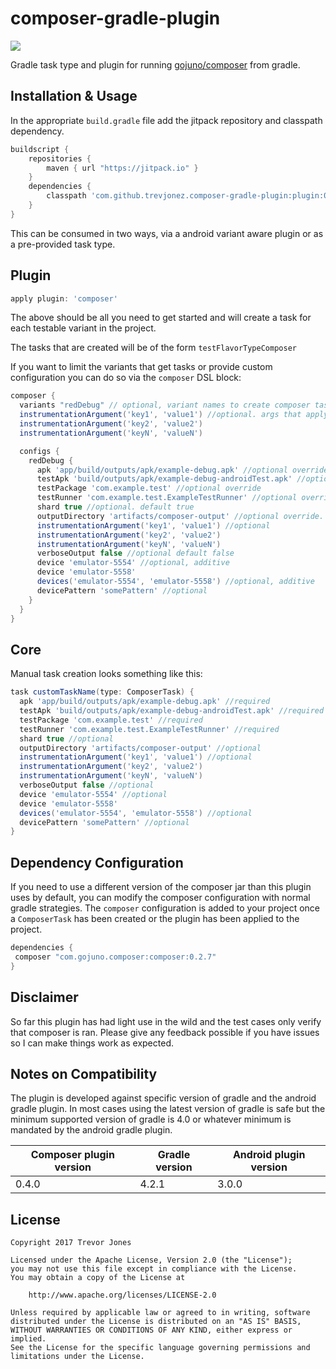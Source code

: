 composer-gradle-plugin
====
[![](https://jitpack.io/v/trevjonez/composer-gradle-plugin.svg)](https://jitpack.io/#trevjonez/composer-gradle-plugin)

Gradle task type and plugin for running [gojuno/composer](https://github.com/gojuno/composer) from gradle.

Installation & Usage
--------------------
In the appropriate `build.gradle` file add the jitpack repository and classpath dependency.
```groovy
buildscript {
    repositories {
        maven { url "https://jitpack.io" }
    }
    dependencies {
        classpath 'com.github.trevjonez.composer-gradle-plugin:plugin:0.4.0'
    }
}
```

This can be consumed in two ways, via a android variant aware plugin or as a pre-provided task type.

Plugin
----
```groovy
apply plugin: 'composer'
```
The above should be all you need to get started and will create a task for each testable variant in the project.

The tasks that are created will be of the form `testFlavorTypeComposer`

If you want to limit the variants that get tasks or provide custom configuration you can do so via the `composer` DSL block:
```groovy
composer {
  variants "redDebug" // optional, variant names to create composer tasks for. If empty all testable variants will receive a task.
  instrumentationArgument('key1', 'value1') //optional. args that apply to all created tasks
  instrumentationArgument('key2', 'value2')
  instrumentationArgument('keyN', 'valueN')

  configs { 
    redDebug {
      apk 'app/build/outputs/apk/example-debug.apk' //optional override
      testApk 'build/outputs/apk/example-debug-androidTest.apk' //optional override
      testPackage 'com.example.test' //optional override
      testRunner 'com.example.test.ExampleTestRunner' //optional override
      shard true //optional. default true
      outputDirectory 'artifacts/composer-output' //optional override. default 'build/reports/composer/redDebug'
      instrumentationArgument('key1', 'value1') //optional
      instrumentationArgument('key2', 'value2')
      instrumentationArgument('keyN', 'valueN')
      verboseOutput false //optional default false
      device 'emulator-5554' //optional, additive
      device 'emulator-5558'
      devices('emulator-5554', 'emulator-5558') //optional, additive
      devicePattern 'somePattern' //optional
    }
  }
}
```

Core
----
Manual task creation looks something like this:
```groovy
task customTaskName(type: ComposerTask) {
  apk 'app/build/outputs/apk/example-debug.apk' //required
  testApk 'build/outputs/apk/example-debug-androidTest.apk' //required
  testPackage 'com.example.test' //required
  testRunner 'com.example.test.ExampleTestRunner' //required
  shard true //optional
  outputDirectory 'artifacts/composer-output' //optional
  instrumentationArgument('key1', 'value1') //optional
  instrumentationArgument('key2', 'value2')
  instrumentationArgument('keyN', 'valueN')
  verboseOutput false //optional
  device 'emulator-5554' //optional
  device 'emulator-5558'
  devices('emulator-5554', 'emulator-5558') //optional
  devicePattern 'somePattern' //optional
}
```

Dependency Configuration
----
If you need to use a different version of the composer jar than this plugin uses by default, you can modify the composer configuration with normal gradle strategies.
The `composer` configuration is added to your project once a `ComposerTask` has been created or the plugin has been applied to the project.

```groovy
dependencies {
 composer "com.gojuno.composer:composer:0.2.7"
}
```

Disclaimer
----
So far this plugin has had light use in the wild and the test cases only verify that composer is ran.
Please give any feedback possible if you have issues so I can make things work as expected.

Notes on Compatibility
----

The plugin is developed against specific version of gradle and the android gradle plugin.
In most cases using the latest version of gradle is safe but the minimum supported 
version of gradle is 4.0 or whatever minimum is mandated by the android gradle plugin. 

Composer plugin version | Gradle version | Android plugin version
----- | ---- | -----
0.4.0 | 4.2.1  | 3.0.0 

License
-------
    Copyright 2017 Trevor Jones

    Licensed under the Apache License, Version 2.0 (the "License");
    you may not use this file except in compliance with the License.
    You may obtain a copy of the License at

        http://www.apache.org/licenses/LICENSE-2.0

    Unless required by applicable law or agreed to in writing, software
    distributed under the License is distributed on an "AS IS" BASIS,
    WITHOUT WARRANTIES OR CONDITIONS OF ANY KIND, either express or implied.
    See the License for the specific language governing permissions and
    limitations under the License.